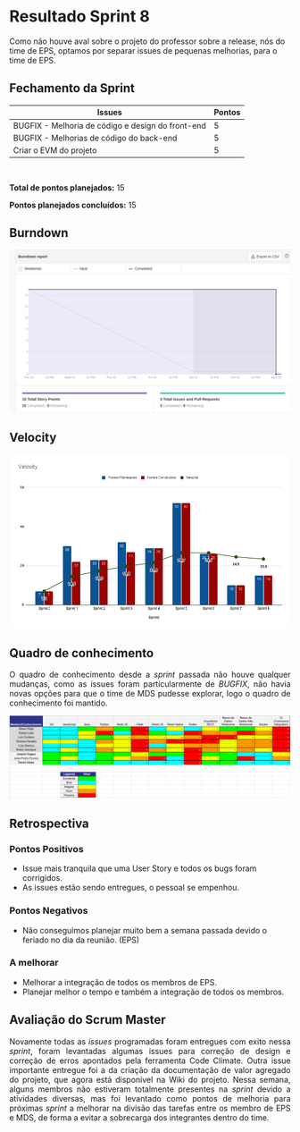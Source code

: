 # Resultado Sprint 8

<p style="align-item: justify;">
    Como não houve aval sobre o projeto do professor sobre a release, nós do time de EPS, optamos por separar issues de pequenas melhorias, para o time de EPS.
</p>

## Fechamento da Sprint

| Issues | Pontos |
| ------ | ------ |
| BUGFIX - Melhoria de código e design do front-end | 5 |
| BUGFIX - Melhorias de código do back-end | 5 |
| Criar o EVM do projeto | 5 |

</br>

**Total de pontos planejados:** 15
</br>

**Pontos planejados concluídos:** 15
</br>

## Burndown

![Burnout Sprint 8](./img/burndown_sprint08.png)

## Velocity

![Velocity Sprint 8](./img/velocity_sprint08.png)

## Quadro de conhecimento

<p style="text-align: justify;">
   O quadro de conhecimento desde a <i>sprint</i> passada não houve qualquer mudanças, como as issues foram particularmente de <i>BUGFIX</i>, não havia novas opções para que o time de MDS pudesse explorar, logo o quadro de conhecimento foi mantido.
</p>

![Quadro Sprint 6](./img/quadro_conhecimento_sprint_06.png)

## Retrospectiva

### Pontos Positivos

- Issue mais tranquila que uma User Story e todos os bugs foram corrigidos.
- As issues estão sendo entregues, o pessoal se empenhou.

### Pontos Negativos

- Não conseguimos planejar muito bem a semana passada devido o feriado no dia da reunião. (EPS)

### A melhorar

- Melhorar a integração de todos os membros de EPS.
- Planejar melhor o tempo e também a integração de todos os membros.

## Avaliação do Scrum Master

<p style="text-align: justify;">
    Novamente todas as <i>issues</i> programadas foram entregues com exito nessa  <i>sprint</i>, foram levantadas algumas issues para correção de design e correção de erros apontados pela ferramenta Code Climate. Outra issue importante entregue foi a da criação da documentação de valor agregado do projeto, que agora está disponível na Wiki do projeto. Nessa semana, alguns membros não estiveram totalmente presentes na <i>sprint</i> devido a atividades diversas, mas foi levantado como pontos de melhoria para próximas <i>sprint</i> a melhorar na divisão das tarefas entre os membro de EPS e MDS, de forma a evitar a sobrecarga dos integrantes dentro do time.
</p>
